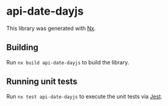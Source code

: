 # api-date-dayjs

This library was generated with [Nx](https://nx.dev).

## Building

Run `nx build api-date-dayjs` to build the library.

## Running unit tests

Run `nx test api-date-dayjs` to execute the unit tests via [Jest](https://jestjs.io).
